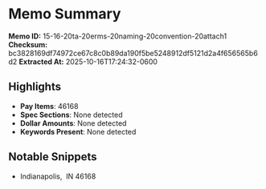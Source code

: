 # Memo Summary

**Memo ID:** 15-16-20ta-20erms-20naming-20convention-20attach1
**Checksum:** bc3828169df74972ce67c8c0b89da190f5be5248912df5121d2a4f656565b6d2
**Extracted At:** 2025-10-16T17:24:32-0600

## Highlights
- **Pay Items**: 46168
- **Spec Sections**: None detected
- **Dollar Amounts**: None detected
- **Keywords Present**: None detected

## Notable Snippets
- Indianapolis,  IN 46168